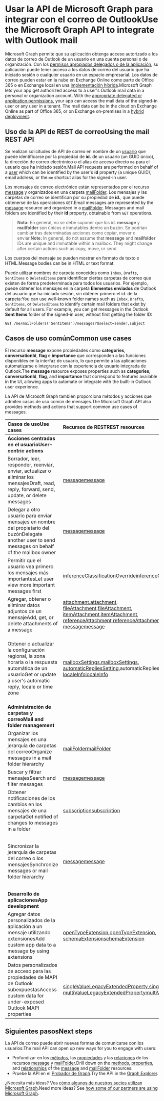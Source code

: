 # <a name="use-the-microsoft-graph-api-to-integrate-with-outlook-mail"></a><span data-ttu-id="344b4-101">Usar la API de Microsoft Graph para integrar con el correo de Outlook</span><span class="sxs-lookup"><span data-stu-id="344b4-101">Use the Microsoft Graph API to integrate with Outlook mail</span></span>

<span data-ttu-id="344b4-p101">Microsoft Graph permite que su aplicación obtenga acceso autorizado a los datos de correo de Outlook de un usuario en una cuenta personal o de organización. Con los [permisos apropiados delegados o de la aplicación](../../../concepts/permissions_reference.md), su aplicación puede tener acceso a los datos de correo del usuario que ha iniciado sesión o cualquier usuario en un espacio empresarial. Los datos de correo pueden estar en la nube en Exchange Online como parte de Office 365 o en Exchange local en una [implementación híbrida](../../../concepts/hybrid_rest_support.md).</span><span class="sxs-lookup"><span data-stu-id="344b4-p101">Microsoft Graph lets your app get authorized access to a user's Outlook mail data in a personal or organization account. With the [appropriate delegated or application permissions](../../../concepts/permissions_reference.md), your app can access the mail data of the signed-in user or any user in a tenant. The mail data can be in the cloud on Exchange Online as part of Office 365, or on Exchange on-premises in a [hybrid deployment](../../../concepts/hybrid_rest_support.md).</span></span>

## <a name="using-the-mail-rest-api"></a><span data-ttu-id="344b4-105">Uso de la API de REST de correo</span><span class="sxs-lookup"><span data-stu-id="344b4-105">Using the mail REST API</span></span>
<span data-ttu-id="344b4-106">Se realizan solicitudes de API de correo en nombre de un [usuario](../resources/user.md) que puede identificarse por la propiedad de **id.** de un usuario (un GUID único), la dirección de correo electrónico o el alias de acceso directo `me` para el usuario que ha iniciado sesión.</span><span class="sxs-lookup"><span data-stu-id="344b4-106">Mail API requests are performed on behalf of a [user](../resources/user.md) which can be identified by the user's **id** property (a unique GUID), email address, or the `me` shortcut alias for the signed-in user.</span></span>

<span data-ttu-id="344b4-p102">Los mensajes de correo electrónico están representados por el recurso [message](../resources/message.md) y organizados en una carpeta [mailFolder](../resources/mailfolder.md). Los mensajes y las carpetas de correo se identifican por su propiedad de **id.**, que puede obtenerse de las operaciones `GET`.</span><span class="sxs-lookup"><span data-stu-id="344b4-p102">Email messages are represented by the [message](../resources/message.md) resource and organized in a [mailFolder](../resources/mailfolder.md). Messages and mail folders are identified by their **id** property, obtainable from `GET` operations.</span></span> 

><span data-ttu-id="344b4-p103">**Nota:** En general, no se debe suponer que los id. **message** y **mailfolder** son únicos e inmutables dentro un buzón. Se podrían cambiar tras determinadas acciones como copiar, mover o enviar.</span><span class="sxs-lookup"><span data-stu-id="344b4-p103">**Note:** In general, do not assume that **message** and **mailfolder** IDs are unique and immutable within a mailbox. They might change after certain actions such as copy, move, or send.</span></span> 

<span data-ttu-id="344b4-111">Los cuerpos del mensaje se pueden mostrar en formato de texto o HTML.</span><span class="sxs-lookup"><span data-stu-id="344b4-111">Message bodies can be in HTML or text format.</span></span>

<span data-ttu-id="344b4-p104">Puede utilizar nombres de carpeta conocidos como `Inbox`, `Drafts`, `SentItems` o `DeletedItems` para identificar ciertas carpetas de correo que existen de forma predeterminada para todos los usuarios. Por ejemplo, puede obtener los mensajes en la carpeta **Elementos enviados** de Outlook del usuario que ha iniciado sesión, sin obtener primero el id. de la carpeta:</span><span class="sxs-lookup"><span data-stu-id="344b4-p104">You can use well-known folder names such as `Inbox`, `Drafts`, `SentItems`, or `DeletedItems` to identify certain mail folders that exist by default for all users. For example, you can get messages in the Outlook **Sent Items** folder of the signed-in user, without first getting the folder ID:</span></span>
```
GET /me/mailFolders('SentItems')/messages?$select=sender,subject
```

## <a name="common-use-cases"></a><span data-ttu-id="344b4-114">Casos de uso común</span><span class="sxs-lookup"><span data-stu-id="344b4-114">Common use cases</span></span> 

<span data-ttu-id="344b4-115">El recurso **message** expone propiedades como **categories**, **conversationId**, **flag** e **importance** que corresponden a las funciones disponibles en la interfaz de usuario, lo que permite a las aplicaciones automatizarse o integrarse con la experiencia de usuario integrada de Outlook.</span><span class="sxs-lookup"><span data-stu-id="344b4-115">The **message** resource exposes properties such as **categories**, **conversationId**, **flag**, and **importance** that correspond to features available in the UI, allowing apps to automate or integrate with the built-in Outlook user experience.</span></span> 

<span data-ttu-id="344b4-116">La API de Microsoft Graph también proporciona métodos y acciones que admiten casos de uso común de mensajes.</span><span class="sxs-lookup"><span data-stu-id="344b4-116">The Microsoft Graph API also provides methods and actions that support common use cases of messages.</span></span>

| <span data-ttu-id="344b4-117">Casos de uso</span><span class="sxs-lookup"><span data-stu-id="344b4-117">Use cases</span></span>        | <span data-ttu-id="344b4-118">Recursos de REST</span><span class="sxs-lookup"><span data-stu-id="344b4-118">REST resources</span></span> | <span data-ttu-id="344b4-119">Consulte también</span><span class="sxs-lookup"><span data-stu-id="344b4-119">See also</span></span> |
|:---------------|:--------|:----------|
| <span data-ttu-id="344b4-120">**Acciones centradas en el usuario**</span><span class="sxs-lookup"><span data-stu-id="344b4-120">**User-centric actions**</span></span> | | |
| <span data-ttu-id="344b4-121">Borrador, leer, responder, reenviar, enviar, actualizar o eliminar los mensajes</span><span class="sxs-lookup"><span data-stu-id="344b4-121">Draft, read, reply, forward, send, update, or delete messages</span></span> | [<span data-ttu-id="344b4-122">message</span><span class="sxs-lookup"><span data-stu-id="344b4-122">message</span></span>](../resources/message.md) | [<span data-ttu-id="344b4-123">Métodos de message</span><span class="sxs-lookup"><span data-stu-id="344b4-123">Methods of message</span></span>](../resources/message.md#methods) |
| <span data-ttu-id="344b4-124">Delegar a otro usuario para enviar mensajes en nombre del propietario del buzón</span><span class="sxs-lookup"><span data-stu-id="344b4-124">Delegate another user to send messages on behalf of the mailbox owner</span></span> | [<span data-ttu-id="344b4-125">message</span><span class="sxs-lookup"><span data-stu-id="344b4-125">message</span></span>](../resources/message.md) | <span data-ttu-id="344b4-126">Configuración de las propiedades **de** y **remitente** en un [mensaje](../resources/message.md)</span><span class="sxs-lookup"><span data-stu-id="344b4-126">Setting the **from** and **sender** properties in a [message](../resources/message.md)</span></span> |
| <span data-ttu-id="344b4-127">Permitir que el usuario vea primero los mensajes más importantes</span><span class="sxs-lookup"><span data-stu-id="344b4-127">Let user view more important messages first</span></span> | [<span data-ttu-id="344b4-128">inferenceClassificationOverride</span><span class="sxs-lookup"><span data-stu-id="344b4-128">inferenceClassificationOverride</span></span>](../resources/inferenceClassificationOverride.md) | [<span data-ttu-id="344b4-129">Bandeja de entrada Prioritarios</span><span class="sxs-lookup"><span data-stu-id="344b4-129">Focused Inbox</span></span>](../resources/manage_focused_inbox.md) |
| <span data-ttu-id="344b4-130">Agregar, obtener o eliminar datos adjuntos de un mensaje</span><span class="sxs-lookup"><span data-stu-id="344b4-130">Add, get, or delete attachments of a message</span></span> | <span data-ttu-id="344b4-131">[attachment](../resources/attachment.md),</span><span class="sxs-lookup"><span data-stu-id="344b4-131">[attachment](../resources/attachment.md),</span></span> <br> <span data-ttu-id="344b4-132">[fileAttachment](../resources/fileattachment.md),</span><span class="sxs-lookup"><span data-stu-id="344b4-132">[fileAttachment](../resources/fileattachment.md),</span></span> <br> <span data-ttu-id="344b4-133">[itemAttachment](../resources/itemattachment.md),</span><span class="sxs-lookup"><span data-stu-id="344b4-133">[itemAttachment](../resources/itemattachment.md),</span></span> <br> <span data-ttu-id="344b4-134">[referenceAttachment](../resources/referenceattachment.md),</span><span class="sxs-lookup"><span data-stu-id="344b4-134">[referenceAttachment](../resources/referenceattachment.md),</span></span> <br> [<span data-ttu-id="344b4-135">message</span><span class="sxs-lookup"><span data-stu-id="344b4-135">message</span></span>](../resources/message.md) | [<span data-ttu-id="344b4-136">Métodos de attachment</span><span class="sxs-lookup"><span data-stu-id="344b4-136">Methods of attachment</span></span>](../resources/attachment.md#methods) |
| <span data-ttu-id="344b4-137">Obtener o actualizar la configuración regional, la zona horaria o la respuesta automática de un usuario</span><span class="sxs-lookup"><span data-stu-id="344b4-137">Get or update a user's automatic reply, locale or time zone</span></span> | <span data-ttu-id="344b4-138">[mailboxSettings](../resources/mailboxsettings.md),</span><span class="sxs-lookup"><span data-stu-id="344b4-138">[mailboxSettings](../resources/mailboxsettings.md),</span></span> <br> <span data-ttu-id="344b4-139">[automaticRepliesSetting](../resources/automaticrepliessetting.md),</span><span class="sxs-lookup"><span data-stu-id="344b4-139">automaticRepliesSetting</span></span> <br> [<span data-ttu-id="344b4-140">localeInfo</span><span class="sxs-lookup"><span data-stu-id="344b4-140">localeInfo</span></span>](../resources/localeinfo.md) | <span data-ttu-id="344b4-141">[Obtener la configuración del buzón del usuario](../api/user_get_mailboxsettings.md),</span><span class="sxs-lookup"><span data-stu-id="344b4-141">[Get user's mailbox settings](../api/user_get_mailboxsettings.md),</span></span> <br> <span data-ttu-id="344b4-142">[Actualizar la configuración del buzón del usuario](../api/user_update_mailboxsettings.md),</span><span class="sxs-lookup"><span data-stu-id="344b4-142">[Update user's mailbox settings](../api/user_update_mailboxsettings.md)</span></span> |
| <span data-ttu-id="344b4-143">**Administración de carpetas y correo**</span><span class="sxs-lookup"><span data-stu-id="344b4-143">**Mail and folder management**</span></span> | | |
| <span data-ttu-id="344b4-144">Organizar los mensajes en una jerarquía de carpetas del correo</span><span class="sxs-lookup"><span data-stu-id="344b4-144">Organize messages in a mail folder hierarchy</span></span> | [<span data-ttu-id="344b4-145">mailFolder</span><span class="sxs-lookup"><span data-stu-id="344b4-145">mailFolder</span></span>](../resources/mailfolder.md)  | [<span data-ttu-id="344b4-146">Métodos de mailFolder</span><span class="sxs-lookup"><span data-stu-id="344b4-146">Methods of mailFolder</span></span>](../resources/mailfolder.md#methods) |
| <span data-ttu-id="344b4-147">Buscar y filtrar mensajes</span><span class="sxs-lookup"><span data-stu-id="344b4-147">Search and filter messages</span></span> | [<span data-ttu-id="344b4-148">message</span><span class="sxs-lookup"><span data-stu-id="344b4-148">message</span></span>](../resources/message.md) | [<span data-ttu-id="344b4-149">Parámetros de consulta</span><span class="sxs-lookup"><span data-stu-id="344b4-149">Query parameters</span></span>](../../../concepts/query_parameters.md)  |
| <span data-ttu-id="344b4-150">Obtener notificaciones de los cambios en los mensajes de una carpeta</span><span class="sxs-lookup"><span data-stu-id="344b4-150">Get notified of changes to messages in a folder</span></span> | [<span data-ttu-id="344b4-151">subscription</span><span class="sxs-lookup"><span data-stu-id="344b4-151">subscription</span></span>](../resources/subscription.md) | [<span data-ttu-id="344b4-152">Trabajar con webhooks en Microsoft Graph</span><span class="sxs-lookup"><span data-stu-id="344b4-152">Working with webhooks in Microsoft Graph</span></span>](../resources/webhooks.md) |
| <span data-ttu-id="344b4-153">Sincronizar la jerarquía de carpetas del correo o los mensajes</span><span class="sxs-lookup"><span data-stu-id="344b4-153">Synchronize messages or mail folder hierarchy</span></span> | [<span data-ttu-id="344b4-154">message</span><span class="sxs-lookup"><span data-stu-id="344b4-154">message</span></span>](../resources/message.md) | [<span data-ttu-id="344b4-155">Obtener los cambios incrementales en los mensajes de una carpeta</span><span class="sxs-lookup"><span data-stu-id="344b4-155">Get incremental changes to messages in a folder</span></span>](../../../concepts/delta_query_messages.md) |
| <span data-ttu-id="344b4-156">**Desarrollo de aplicaciones**</span><span class="sxs-lookup"><span data-stu-id="344b4-156">**App development**</span></span> | | |
| <span data-ttu-id="344b4-157">Agregar datos personalizados de la aplicación a un mensaje utilizando extensiones</span><span class="sxs-lookup"><span data-stu-id="344b4-157">Add custom app data to a message by using extensions</span></span> | <span data-ttu-id="344b4-158">[openTypeExtension](../resources/opentypeextension.md),</span><span class="sxs-lookup"><span data-stu-id="344b4-158">[openTypeExtension](../resources/opentypeextension.md),</span></span> <br>[<span data-ttu-id="344b4-159">schemaExtension</span><span class="sxs-lookup"><span data-stu-id="344b4-159">schemaExtension</span></span>](../resources/schemaextension.md) | [<span data-ttu-id="344b4-160">Agregar datos personalizados a los recursos mediante extensiones</span><span class="sxs-lookup"><span data-stu-id="344b4-160">Add custom data to resources using extensions</span></span>](../../../concepts/extensibility_overview.md) |
| <span data-ttu-id="344b4-161">Datos personalizados de acceso para las propiedades de MAPI de Outlook subexpuestas</span><span class="sxs-lookup"><span data-stu-id="344b4-161">Access custom data for under-exposed Outlook MAPI properties</span></span> | <span data-ttu-id="344b4-162">[singleValueLegacyExtendedProperty](../resources/singlevaluelegacyextendedproperty.md),</span><span class="sxs-lookup"><span data-stu-id="344b4-162">[singleValueLegacyExtendedProperty](../resources/singlevaluelegacyextendedproperty.md),</span></span> <br> [<span data-ttu-id="344b4-163">multiValueLegacyExtendedProperty</span><span class="sxs-lookup"><span data-stu-id="344b4-163">multiValueLegacyExtendedProperty</span></span>](../resources/multivaluelegacyextendedproperty.md) | [<span data-ttu-id="344b4-164">Información general sobre las propiedades extendidas de Outlook</span><span class="sxs-lookup"><span data-stu-id="344b4-164">Outlook extended properties overview</span></span>](../resources/extended-properties-overview.md) |

## <a name="next-steps"></a><span data-ttu-id="344b4-165">Siguientes pasos</span><span class="sxs-lookup"><span data-stu-id="344b4-165">Next steps</span></span>
<span data-ttu-id="344b4-166">La API de correo puede abrir nuevas formas de comunicarse con los usuarios:</span><span class="sxs-lookup"><span data-stu-id="344b4-166">The mail API can open up new ways for you to engage with users:</span></span> 

- <span data-ttu-id="344b4-167">Profundizar en los [métodos](../resources/message.md#methods), las [propiedades](../resources/message.md#properties) y las [relaciones](../resources/message.md#relationships) de los recursos [message](../resources/message.md) y [mailFolder](../resources/mailfolder.md).</span><span class="sxs-lookup"><span data-stu-id="344b4-167">Drill down on the [methods](../resources/message.md#methods), [properties](../resources/message.md#properties), and [relationships](../resources/message.md#relationships) of the [message](../resources/message.md) and [mailFolder](../resources/mailfolder.md) resources.</span></span>
- <span data-ttu-id="344b4-168">Pruebe la API en el [Probador de Graph](https://developer.microsoft.com/en-us/graph/graph-explorer).</span><span class="sxs-lookup"><span data-stu-id="344b4-168">Try the API in the [Graph Explorer](https://developer.microsoft.com/en-us/graph/graph-explorer).</span></span>

<span data-ttu-id="344b4-p105">¿Necesita más ideas? Vea [cómo algunos de nuestros socios utilizan Microsoft Graph](https://developer.microsoft.com/en-us/graph/graph/examples#partners).</span><span class="sxs-lookup"><span data-stu-id="344b4-p105">Need more ideas? See [how some of our partners are using Microsoft Graph](https://developer.microsoft.com/en-us/graph/graph/examples#partners).</span></span>


